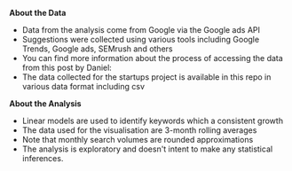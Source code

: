**About the Data**

-   Data from the analysis come from Google via the Google ads API
-   Suggestions were collected using various tools including Google Trends, Google ads, SEMrush and others
-   You can find more information about the process of accessing the data from this post by Daniel:
-   The data collected for the startups project is available in this repo in various data format including csv

**About the Analysis**

-   Linear models are used to identify keywords which a consistent growth
-   The data used for the visualisation are 3-month rolling averages
-   Note that monthly search volumes are rounded approximations
-   The analysis is exploratory and doesn't intent to make any statistical inferences.
